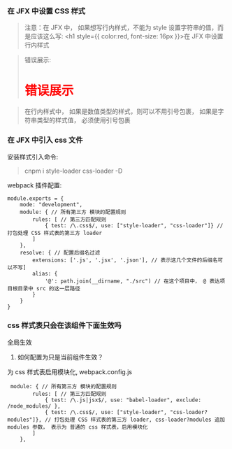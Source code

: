 ### 在 JFX 中设置 CSS 样式

> 注意：在 JFX 中， 如果想写行内样式，不能为 style 设置字符串的值，而是应该这么写: <h1 style={{ color:red, font-size: 16px }}>在 JFX 中设置行内样式</h1>

> 错误展示: <h1 style="color: red">错误展示</h1>

> 在行内样式中， 如果是数值类型的样式，则可以不用引号包裹， 如果是字符串类型的样式值， 必须使用引号包裹

### 在 JFX 中引入 css 文件

安装样式引入命令:

> cnpm i style-loader css-loader -D

webpack 插件配置:

```
module.exports = {
    mode: "development",
    module: { // 所有第三方 模块的配置规则
        rules: [ // 第三方匹配规则
            { test: /\.css$/, use: ["style-loader", "css-loader"]} // 打包处理 CSS 样式表的第三方 loader
        ]
    },
    resolve: { // 配置后缀名过滤
        extensions: ['.js', '.jsx', '.json'], // 表示这几个文件的后缀名可以不写]
        alias: {
            '@': path.join(__dirname, "./src") // 在这个项目中， @ 表达项目根目录中 src 的这一层路径
        }
    }
}
```


### css 样式表只会在该组件下面生效吗

全局生效

1. 如何配置为只是当前组件生效？

为 css 样式表启用模块化, webpack.config.js
```
 module: { // 所有第三方 模块的配置规则
        rules: [ // 第三方匹配规则
            { test: /\.js|jsx$/, use: "babel-loader", exclude: /node_modules/ },
            { test: /\.css$/, use: ["style-loader", "css-loader?modules"]}, // 打包处理 CSS 样式表的第三方 loader, css-loader?modules 追加 modules 参数， 表示为 普通的 css 样式表，启用模块化
        ]
    },
```